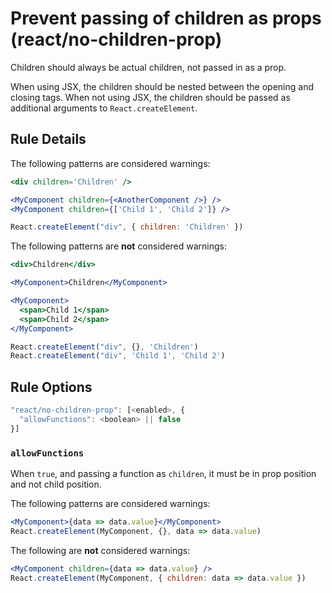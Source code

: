 # Prevent passing of children as props (react/no-children-prop)

Children should always be actual children, not passed in as a prop.

When using JSX, the children should be nested between the opening and closing
tags. When not using JSX, the children should be passed as additional
arguments to `React.createElement`.

## Rule Details

The following patterns are considered warnings:

```jsx
<div children='Children' />

<MyComponent children={<AnotherComponent />} />
<MyComponent children={['Child 1', 'Child 2']} />

React.createElement("div", { children: 'Children' })
```

The following patterns are **not** considered warnings:

```jsx
<div>Children</div>

<MyComponent>Children</MyComponent>

<MyComponent>
  <span>Child 1</span>
  <span>Child 2</span>
</MyComponent>

React.createElement("div", {}, 'Children')
React.createElement("div", 'Child 1', 'Child 2')
```

## Rule Options

```js
"react/no-children-prop": [<enabled>, {
  "allowFunctions": <boolean> || false
}]
```

### `allowFunctions`

When `true`, and passing a function as `children`, it must be in prop position and not child position.

The following patterns are considered warnings:

```jsx
<MyComponent>{data => data.value}</MyComponent>
React.createElement(MyComponent, {}, data => data.value)
```

The following are **not** considered warnings:

```jsx
<MyComponent children={data => data.value} />
React.createElement(MyComponent, { children: data => data.value })
```
